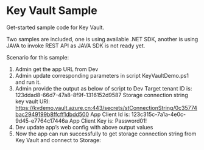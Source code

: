 # Key Vault Sample
Get-started sample code for Key Vault.

Two samples are included, one is using available .NET SDK, another is using JAVA to invoke REST API as JAVA SDK is not ready yet.

Scenario for this sample:
1.	Admin get the app URL from Dev
2.	Admin update corresponding parameters in script KeyVaultDemo.ps1 and run it.
3.	Admin provide the output as below of script to Dev
	Target tenant ID is: 123ddad8-66d7-47a8-8f9f-1316152d9587
	Storage connection string key vault URI: https://kvdemo.vault.azure.cn:443/secrets/stConnectionString/0c35774bac2949199b8ffcff1dbdd500
	App Client Id is: 123c315c-7a1a-4e0c-9d45-e7764c17446a
	App Client Key is: Password01!
4.	Dev update app’s web config with above output values
5.	Now the app can run successfully to get storage connection string from Key Vault and connect to Storage: